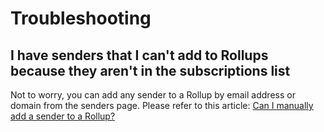# Troubleshooting

## I have senders that I can't add to Rollups because they aren't in the subscriptions list

Not to worry, you can add any sender to a Rollup by email address or domain from the senders page. Please refer to this article: [Can I manually add a sender to a Rollup?](https://help.leavemealone.app/usage/rollups#can-i-manually-add-a-sender-to-a-rollup)

